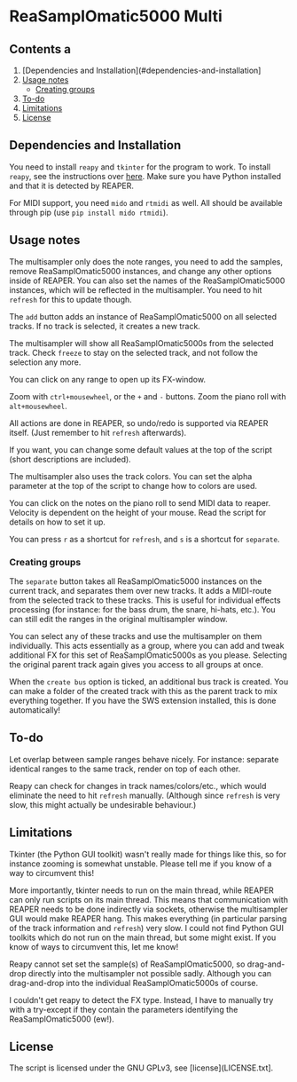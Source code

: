 # ReaSamplOmatic5000 Multi

## Contents a

1. [Dependencies and Installation](#dependencies-and-installation]
2. [Usage notes](#usage-notes)
    * [Creating groups](#creating-groups)
3. [To-do](#to-do)
4. [Limitations](#limitations)
5. [License](#license)

## Dependencies and Installation
You need to install `reapy` and `tkinter` for the program to work. To install `reapy`, see the instructions over [here](https://github.com/RomeoDespres/reapy#installation). Make sure you have Python installed and that it is detected by REAPER.

For MIDI support, you need `mido` and `rtmidi` as well. All should be available through pip (use `pip install mido rtmidi`).

## Usage notes
The multisampler only does the note ranges, you need to add the samples, remove ReaSamplOmatic5000 instances, and change any other options inside of REAPER. You can also set the names of the ReaSamplOmatic5000 instances, which will be reflected in the multisampler. You need to hit `refresh` for this to update though.

The `add` button adds an instance of ReaSamplOmatic5000 on all selected tracks. If no track is selected, it creates a new track.

The multisampler will show all ReaSamplOmatic5000s from the selected track. Check `freeze` to stay on the selected track, and not follow the selection any more.

You can click on any range to open up its FX-window.

Zoom with `ctrl+mousewheel`, or the `+` and `-` buttons. Zoom the piano roll with `alt+mousewheel`.

All actions are done in REAPER, so undo/redo is supported via REAPER itself. (Just remember to hit `refresh` afterwards).

If you want, you can change some default values at the top of the script (short descriptions are included).

The multisampler also uses the track colors. You can set the alpha parameter at the top of the script to change how to colors are used.

You can click on the notes on the piano roll to send MIDI data to reaper. Velocity is dependent on the height of your mouse. Read the script for details on how to set it up.

You can press `r` as a shortcut for `refresh`, and `s` is a shortcut for `separate`.

### Creating groups

The `separate` button takes all ReaSamplOmatic5000 instances on the current track, and separates them over new tracks. It adds a MIDI-route from the selected track to these tracks. This is useful for individual effects processing (for instance: for the bass drum, the snare, hi-hats, etc.). You can still edit the ranges in the original multisampler window.

You can select any of these tracks and use the multisampler on them individually. This acts essentially as a group, where you can add and tweak additional FX for this set of ReaSamplOmatic5000s as you please. Selecting the original parent track again gives you access to all groups at once.

When the `create bus` option is ticked, an additional bus track is created. You can make a folder of the created track with this as the parent track to mix everything together. If you have the SWS extension installed, this is done automatically!

## To-do
Let overlap between sample ranges behave nicely. For instance: separate identical ranges to the same track, render on top of each other.

Reapy can check for changes in track names/colors/etc., which would eliminate the need to hit `refresh` manually. (Although since `refresh` is very slow, this might actually be undesirable behaviour.)


## Limitations
Tkinter (the Python GUI toolkit) wasn't really made for things like this, so for instance zooming is somewhat unstable. Please tell me if you know of a way to circumvent this!

More importantly, tkinter needs to run on the main thread, while REAPER can only run scripts on its main thread.
This means that communication with REAPER needs to be done indirectly via sockets, otherwise the multisampler GUI would make REAPER hang. This makes everything (in particular parsing of the track information and `refresh`) very slow. I could not find Python GUI toolkits which do not run on the main thread, but some might exist. If you know of ways to circumvent this, let me know!

Reapy cannot set set the sample(s) of ReaSamplOmatic5000, so drag-and-drop directly into the multisampler not possible sadly. Although you can drag-and-drop into the individual ReaSamplOmatic5000s of course.

I couldn't get reapy to detect the FX type. Instead, I have to manually try with a try-except if they contain the parameters identifying the ReaSamplOmatic5000 (ew!).


## License

The script is licensed under the GNU GPLv3, see [license](LICENSE.txt].
